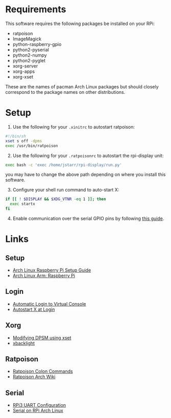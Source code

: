 # Requirements #
This software requires the following packages be installed on your RPi:
* ratpoison
* ImageMagick
* python-raspberry-gpio
* python2-pyserial
* python2-numpy
* python2-pyglet
* xorg-server
* xorg-apps
* xorg-xset

These are the names of pacman Arch Linux packages but should closely correspond to the package names on other distributions.

# Setup #
1. Use the following for your `.xinitrc` to autostart ratpoison:

```bash
#!/bin/sh
xset s off -dpms
exec /usr/bin/ratpoison
```

2. Use the following for your `.ratpoisonrc` to autostart the rpi-display unit:

```bash
exec bash -c 'exec /home/jstarr/rpi-display/run.py'
```

you may have to change the above path depending on where you install this software.

3. Configure your shell run command to auto-start X:

```bash
if [[ ! $DISPLAY && $XDG_VTNR -eq 1 ]]; then
  exec startx
fi
```

4. Enable communication over the serial GPIO pins by following [this guide](http://logicalgenetics.com/serial-on-raspberry-pi-arch-linux/).

# Links #

## Setup ##
* [Arch Linux Raspberry Pi Setup Guide](https://github.com/phortx/Raspberry-Pi-Setup-Guide)
* [Arch Linux Arm: Raspberry Pi](https://archlinuxarm.org/platforms/armv6/raspberry-pi)

## Login ##
* [Automatic Login to Virtual Console](https://wiki.archlinux.org/index.php/getty#Automatic_login_to_virtual_console)
* [Autostart X at Login](https://wiki.archlinux.org/index.php/Xinit#Autostart_X_at_login)

## Xorg ##
* [Modifying DPSM using xset](https://wiki.archlinux.org/index.php/Display_Power_Management_Signaling#Modifying_DPMS_and_screensaver_settings_using_xset)
* [xbacklight](https://wiki.archlinux.org/index.php/backlight#xbacklight)

## Ratpoison ##
* [Ratpoison Colon Commands](https://www.nongnu.org/ratpoison/doc/Other-Commands.html)
* [Ratpoison Arch Wiki](https://wiki.archlinux.org/index.php/Ratpoison)

## Serial ##
* [RPi3 UART Configuration](https://www.raspberrypi.org/documentation/configuration/uart.md)
* [Serial on RPi Arch Linux](http://logicalgenetics.com/serial-on-raspberry-pi-arch-linux/)
